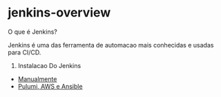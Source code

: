 # jenkins-overview

O que é Jenkins?

Jenkins é uma das ferramenta de automacao mais conhecidas e usadas para CI/CD.

1. Instalacao Do Jenkins
  - [Manualmente]()
  - [Pulumi, AWS e Ansible]()
